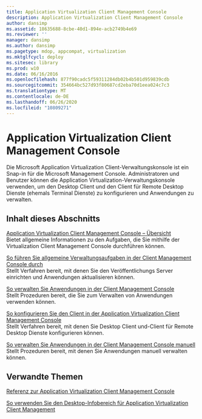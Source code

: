 ```yaml
---
title: Application Virtualization Client Management Console
description: Application Virtualization Client Management Console
author: dansimp
ms.assetid: 18635688-8cbe-40d1-894e-acb2749b4e69
ms.reviewer: ''
manager: dansimp
ms.author: dansimp
ms.pagetype: mdop, appcompat, virtualization
ms.mktglfcycl: deploy
ms.sitesec: library
ms.prod: w10
ms.date: 06/16/2016
ms.openlocfilehash: 877f90cadc5f59311284db02b4b501d959839cdb
ms.sourcegitcommit: 354664bc527d93f80687cd2eba70d1eea024c7c3
ms.translationtype: MT
ms.contentlocale: de-DE
ms.lasthandoff: 06/26/2020
ms.locfileid: "10809271"
---
```

# Application Virtualization Client Management Console


Die Microsoft Application Virtualization Client-Verwaltungskonsole ist ein Snap-in für die Microsoft Management Console. Administratoren und Benutzer können die Application Virtualization-Verwaltungskonsole verwenden, um den Desktop Client und den Client für Remote Desktop Dienste (ehemals Terminal Dienste) zu konfigurieren und Anwendungen zu verwalten.

## Inhalt dieses Abschnitts


<a href="" id="application-virtualization-client-management-console-overview"></a>[Application Virtualization Client Management Console – Übersicht](application-virtualization-client-management-console-overview.md)  
Bietet allgemeine Informationen zu den Aufgaben, die Sie mithilfe der Virtualization Client Management Console durchführen können.

<a href="" id="how-to-perform-general-administrative-tasks-in-the-client-management-console"></a>[So führen Sie allgemeine Verwaltungsaufgaben in der Client Management Console durch](how-to-perform-general-administrative-tasks-in-the-client-management-console.md)  
Stellt Verfahren bereit, mit denen Sie den Veröffentlichungs Server einrichten und Anwendungen aktualisieren können.

<a href="" id="how-to-manage-applications-in-the-client-management-console"></a>[So verwalten Sie Anwendungen in der Client Management Console](how-to-manage-applications-in-the-client-management-console.md)  
Stellt Prozeduren bereit, die Sie zum Verwalten von Anwendungen verwenden können.

<a href="" id="how-to-configure-the-client-in-the-application-virtualization-client-management-console"></a>[So konfigurieren Sie den Client in der Application Virtualization Client Management Console](how-to-configure-the-client-in-the-application-virtualization-client-management-console.md)  
Stellt Verfahren bereit, mit denen Sie Desktop Client und-Client für Remote Desktop Dienste konfigurieren können.

<a href="" id="how-to-manually-manage-applications-in-the-client-management-console"></a>[So verwalten Sie Anwendungen in der Client Management Console manuell](how-to-manually-manage-applications-in-the-client-management-console.md)  
Stellt Prozeduren bereit, mit denen Sie Anwendungen manuell verwalten können.

## Verwandte Themen


[Referenz zur Application Virtualization Client Management Console](application-virtualization-client-management-console-reference.md)

[So verwenden Sie den Desktop-Infobereich für Application Virtualization Client Management](how-to-use-the-desktop-notification-area-for-application-virtualization-client-management.md)

 

 





